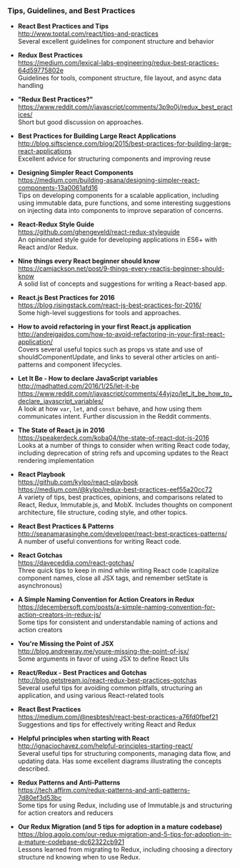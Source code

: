 ### Tips, Guidelines, and Best Practices

- **React Best Practices and Tips**  
  http://www.toptal.com/react/tips-and-practices  
  Several excellent guidelines for component structure and behavior

- **Redux Best Practices**  
  https://medium.com/lexical-labs-engineering/redux-best-practices-64d59775802e  
  Guidelines for tools, component structure, file layout, and async data handling

- **"Redux Best Practices?"**  
  https://www.reddit.com/r/javascript/comments/3p9o0j/redux_best_practices/  
  Short but good discussion on approaches.

- **Best Practices for Building Large React Applications**  
  http://blog.siftscience.com/blog/2015/best-practices-for-building-large-react-applications  
  Excellent advice for structuring components and improving reuse

- **Designing Simpler React Components**  
  https://medium.com/building-asana/designing-simpler-react-components-13a0061afd16  
  Tips on developing components for a scalable application, including using immutable data, pure functions, and some interesting suggestions on injecting data into components to improve separation of concerns.

- **React-Redux Style Guide**  
  https://github.com/ghengeveld/react-redux-styleguide  
  An opinionated style guide for developing applications in ES6+ with React and/or Redux.

- **Nine things every React beginner should know**  
  https://camjackson.net/post/9-things-every-reactjs-beginner-should-know  
  A solid list of concepts and suggestions for writing a React-based app.
  
- **React.js Best Practices for 2016**  
  https://blog.risingstack.com/react-js-best-practices-for-2016/  
  Some high-level suggestions for tools and approaches.
  
- **How to avoid refactoring in your first React.js application**  
  http://andrejgajdos.com/how-to-avoid-refactoring-in-your-first-react-application/  
  Covers several useful topics such as props vs state and use of shouldComponentUpdate, and links to several other articles on anti-patterns and component lifecycles.
  
- **Let It Be - How to declare JavaScript variables**  
  http://madhatted.com/2016/1/25/let-it-be  
  https://www.reddit.com/r/javascript/comments/44yjzo/let_it_be_how_to_declare_javascript_variables/  
  A look at how `var`, `let`, and `const` behave, and how using them communicates intent.  Further discussion in the Reddit comments.
  
- **The State of React.js in 2016**  
  https://speakerdeck.com/koba04/the-state-of-react-dot-js-2016  
  Looks at a number of things to consider when writing React code today, including deprecation of string refs and upcoming updates to the React rendering implementation
  
- **React Playbook**  
  https://github.com/kylpo/react-playbook  
  https://medium.com/@kylpo/redux-best-practices-eef55a20cc72  
  A variety of tips, best practices, opinions, and comparisons related to React, Redux, Immutable.js, and MobX.  Includes thoughts on component architecture, file structure, coding style, and other topics.
  
- **React Best Practices & Patterns**  
  http://seanamarasinghe.com/developer/react-best-practices-patterns/  
  A number of useful conventions for writing React code.
  
- **React Gotchas**  
  https://daveceddia.com/react-gotchas/  
  Three quick tips to keep in mind while writing React code (capitalize component names, close all JSX tags, and remember setState is asynchronous)
  
- **A Simple Naming Convention for Action Creators in Redux**  
  https://decembersoft.com/posts/a-simple-naming-convention-for-action-creators-in-redux-js/  
  Some tips for consistent and understandable naming of actions and action creators
  
- **You're Missing the Point of JSX**  
  http://blog.andrewray.me/youre-missing-the-point-of-jsx/  
  Some arguments in favor of using JSX to define React UIs
  
- **React/Redux - Best Practices and Gotchas**  
  http://blog.getstream.io/react-redux-best-practices-gotchas  
  Several useful tips for avoiding common pitfalls, structuring an application, and using various React-related tools
  
- **React Best Practices**  
  https://medium.com/@nesbtesh/react-best-practices-a76fd0fbef21  
  Suggestions and tips for effectively writing React and Redux
  
- **Helpful principles when starting with React**  
  http://ignaciochavez.com/helpful-principles-starting-react/  
  Several useful tips for structuring components, managing data flow, and updating data.  Has some excellent diagrams illustrating the concepts described.
  
- **Redux Patterns and Anti-Patterns**  
  https://tech.affirm.com/redux-patterns-and-anti-patterns-7d80ef3d53bc  
  Some tips for using Redux, including use of Immutable.js and structuring for action creators and reducers
  
- **Our Redux Migration (and 5 tips for adoption in a mature codebase)**  
  https://blog.agolo.com/our-redux-migration-and-5-tips-for-adoption-in-a-mature-codebase-dc62322cb921  
  Lessons learned from migrating to Redux, including choosing a directory structure nd knowing when to use Redux.